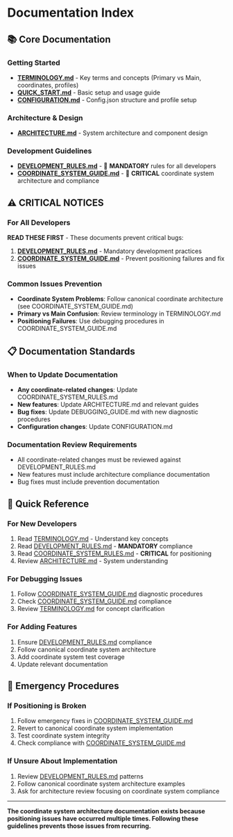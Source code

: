 # Documentation Index

## 📚 Core Documentation

### Getting Started
- **[TERMINOLOGY.md](TERMINOLOGY.md)** - Key terms and concepts (Primary vs Main, coordinates, profiles)
- **[QUICK_START.md](QUICK_START.md)** - Basic setup and usage guide
- **[CONFIGURATION.md](CONFIGURATION.md)** - Config.json structure and profile setup

### Architecture & Design  
- **[ARCHITECTURE.md](ARCHITECTURE.md)** - System architecture and component design

### Development Guidelines
- **[DEVELOPMENT_RULES.md](DEVELOPMENT_RULES.md)** - 🚨 **MANDATORY** rules for all developers
- **[COORDINATE_SYSTEM_GUIDE.md](COORDINATE_SYSTEM_GUIDE.md)** - 🚨 **CRITICAL** coordinate system architecture and compliance

## ⚠️ CRITICAL NOTICES

### For All Developers
**READ THESE FIRST** - These documents prevent critical bugs:

1. **[DEVELOPMENT_RULES.md](DEVELOPMENT_RULES.md)** - Mandatory development practices
2. **[COORDINATE_SYSTEM_GUIDE.md](COORDINATE_SYSTEM_GUIDE.md)** - Prevent positioning failures and fix issues

### Common Issues Prevention
- **Coordinate System Problems**: Follow canonical coordinate architecture (see COORDINATE_SYSTEM_GUIDE.md)
- **Primary vs Main Confusion**: Review terminology in TERMINOLOGY.md
- **Positioning Failures**: Use debugging procedures in COORDINATE_SYSTEM_GUIDE.md

## 📋 Documentation Standards

### When to Update Documentation
- **Any coordinate-related changes**: Update COORDINATE_SYSTEM_RULES.md
- **New features**: Update ARCHITECTURE.md and relevant guides
- **Bug fixes**: Update DEBUGGING_GUIDE.md with new diagnostic procedures
- **Configuration changes**: Update CONFIGURATION.md

### Documentation Review Requirements
- All coordinate-related changes must be reviewed against DEVELOPMENT_RULES.md
- New features must include architecture compliance documentation
- Bug fixes must include prevention documentation

## 🎯 Quick Reference

### For New Developers
1. Read [TERMINOLOGY.md](TERMINOLOGY.md) - Understand key concepts
2. Read [DEVELOPMENT_RULES.md](DEVELOPMENT_RULES.md) - **MANDATORY** compliance
3. Read [COORDINATE_SYSTEM_RULES.md](COORDINATE_SYSTEM_RULES.md) - **CRITICAL** for positioning
4. Review [ARCHITECTURE.md](ARCHITECTURE.md) - System understanding

### For Debugging Issues
1. Follow [COORDINATE_SYSTEM_GUIDE.md](COORDINATE_SYSTEM_GUIDE.md) diagnostic procedures
2. Check [COORDINATE_SYSTEM_GUIDE.md](COORDINATE_SYSTEM_GUIDE.md) compliance
3. Review [TERMINOLOGY.md](TERMINOLOGY.md) for concept clarification

### For Adding Features
1. Ensure [DEVELOPMENT_RULES.md](DEVELOPMENT_RULES.md) compliance
2. Follow canonical coordinate system architecture
3. Add coordinate system test coverage
4. Update relevant documentation

## 🚨 Emergency Procedures

### If Positioning is Broken
1. Follow emergency fixes in [COORDINATE_SYSTEM_GUIDE.md](COORDINATE_SYSTEM_GUIDE.md)
2. Revert to canonical coordinate system implementation
3. Test coordinate system integrity
4. Check compliance with [COORDINATE_SYSTEM_GUIDE.md](COORDINATE_SYSTEM_GUIDE.md)

### If Unsure About Implementation
1. Review [DEVELOPMENT_RULES.md](DEVELOPMENT_RULES.md) patterns
2. Follow canonical coordinate system architecture examples
3. Ask for architecture review focusing on coordinate system compliance

---

**The coordinate system architecture documentation exists because positioning issues have occurred multiple times. Following these guidelines prevents those issues from recurring.**